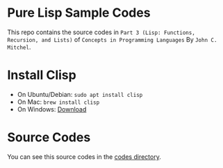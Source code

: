 # Pure Lisp Sample Codes

This repo contains the source codes in `Part 3 (Lisp: Functions, Recursion, and Lists)` of `Concepts in Programming Languages` By `John C. Mitchel`.

# Install Clisp
- On Ubuntu/Debian: `sudo apt install clisp`
- On Mac: `brew install clisp`
- On Windows: [Download](https://sourceforge.net/projects/clisp/)

# Source Codes
You can see this source codes in the [codes directory](./codes).
